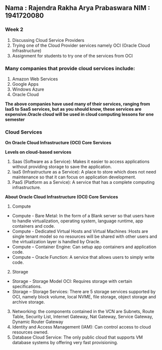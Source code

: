 Nama : Rajendra Rakha Arya Prabaswara
NIM  : 1941720080
---

### Week 2

1. Discussing Cloud Service Providers
2. Trying one of the Cloud Provider services namely OCI (Oracle Cloud Infrastructure)
3. Assignment for students to try one of the services from OCI

### Many companies that provide cloud services include:

1. Amazon Web Services
2. Google Apps
3. Windows Azure
4. Oracle Cloud

**The above companies have used many of their services, ranging from IaaS to SaaS services, but as you should know, these services are expensive.Oracle cloud will be used in cloud computing lessons for one semester**

### Cloud Services

**On Oracle Cloud Infrastructure (OCI) Core Services**

**Levels on cloud-based services**
1. Saas (Software as a Service): Makes it easier to access applications without providing storage to save the application.
2. IaaS (Infrastructure as a Service): A place to store which does not need maintenance so that it can focus on application development.
3. PaaS (Platform as a Service): A service that has a complete computing infrastructure.

**About Oracle Cloud Infrastructure (OCI) Core Services**
1. Compute
- Compute - Bare Metal: In the form of a Blank server so that users have to handle virtualization, operating system, language runtime, app containers and code.
- Compute - Dedicated Virtual Hosts and Virtual Machines :Hosts are single tenant model so no resources will be shared with other users and the virtualization layer is handled by Oracle.
- Compute – Container Engine: Can setup app containers and application code.
- Compute – Oracle Function: A service that allows users to simply write code.
2. Storage
- Storage - Storage Model OCI: Requires storage with certain specifications.
- Storage – Storage Services: There are 5 storage services supported by OCI, namely block volume, local NVME, file storage, object storage and archive storage.
3. Networking: the components contained in the VCN are Subnets, Route Table, Security List, Internet Gateway, Nat Gateway, Service Gateway, Dynamic Router Gateway
4. Identity and Access Management (IAM): Can control access to cloud resources owned.
5. Database Cloud Service: The only public cloud that supports VM database systems by offering very fast provisioning.